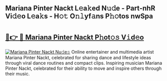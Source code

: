 ## Mariana Pinter Nackt L𝚎a𝚔ed N𝚞𝚍e - Part-nhR Vi𝚍𝚎o L𝚎a𝚔s - H𝚘𝚝 O𝚗𝚕yf𝚊ns P𝚑𝚘tos nwSpa

# <h2><a href="http://kf4bffe.oniu.top/?m=Mariana+Pinter+Nackt">🔗👉 🔴 Mariana Pinter Nackt P𝚑ot𝚘𝚜 V𝚒d𝚎o</a></h2>

[![Mariana Pinter Nackt Nu𝚍e𝚜](https://i.imgur.com/0qMVB7G.gif)](http://kf4bffe.oniu.top/?m=Mariana+Pinter+Nackt)
Online entertainer and multimedia artist Mariana Pinter Nackt, celebrated for sharing dance and lifestyle ideas through viral dance routines and compact clips. Inspiring musician Mariana Pinter Nackt, celebrated for their ability to move and inspire others through their music.  

